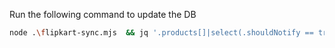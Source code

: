 Run the following command to update the DB

```sh
node .\flipkart-sync.mjs  && jq '.products[]|select(.shouldNotify == true)' src/app/db.json
```

